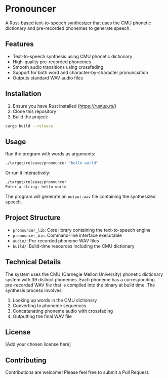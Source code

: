 # Pronouncer

A Rust-based text-to-speech synthesizer that uses the CMU phonetic dictionary and pre-recorded phonemes to generate speech.

## Features

- Text-to-speech synthesis using CMU phonetic dictionary
- High-quality pre-recorded phonemes
- Smooth audio transitions using crossfading
- Support for both word and character-by-character pronunciation
- Outputs standard WAV audio files

## Installation

1. Ensure you have Rust installed (https://rustup.rs/)
2. Clone this repository
3. Build the project:
```bash
cargo build --release
```

## Usage

Run the program with words as arguments:
```bash
./target/release/pronouncer "hello world"
```

Or run it interactively:
```bash
./target/release/pronouncer
Enter a string: hello world
```

The program will generate an `output.wav` file containing the synthesized speech.

## Project Structure

- `pronouncer_lib`: Core library containing the text-to-speech engine
- `pronouncer_bin`: Command-line interface executable
- `audio/`: Pre-recorded phoneme WAV files
- `build/`: Build-time resources including the CMU dictionary

## Technical Details

The system uses the CMU (Carnegie Mellon University) phonetic dictionary system with 39 distinct phonemes. Each phoneme has a corresponding pre-recorded WAV file that is compiled into the binary at build time. The synthesis process involves:

1. Looking up words in the CMU dictionary
2. Converting to phoneme sequences
3. Concatenating phoneme audio with crossfading
4. Outputting the final WAV file

## License

[Add your chosen license here]

## Contributing

Contributions are welcome! Please feel free to submit a Pull Request.
